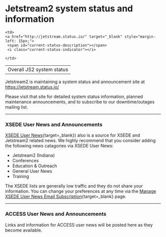 # Jetstream2 system status and information

<link rel="stylesheet" href="/css/status_widget.css">

<table>

<tbody>
  <tr>
    <td>Overall JS2 system status</td>

    <td>
    <a href="http://jetstream.status.io/" target="_blank" style="margin-left: 15px;">
     <span id="current-status-description"></span>
     <i class="current-status-indicator"></i>
   </a>

   <script src="https://cdnjs.cloudflare.com/ajax/libs/jquery/2.1.3/jquery.min.js"></script>
   <script src="/js/statusio_widget.js"></script>
    </td>
  </tr>
  </tbody>
</table>

Jetstream2 is maintaining a system status and announcement site at <a href="https://jetstream.status.io/" target=_blank>https://jetstream.status.io/</a>

Please visit that site for detailed system status information, planned maintenance announcements, and to subscribe to our downtime/outages mailing list.

---

### XSEDE User News and Announcements

[XSEDE User News](https://portal.xsede.org/user-news){target=_blank}) also is a source for XSEDE and Jetstream2 related news. We highly recommend that you consider adding the following news catagories via XSEDE User News:

* Jetstream2 (Indiana)
* Conferences
* Education & Outreach
* General User News
* Training

The XSEDE lists are generally low traffic and they do not share your information. You can change your preferences at any time via the [Manage XSEDE User News Email Subscription](https://portal.xsede.org/user-news/-/news/manage-subscription){target=_blank} page.

---

### ACCESS User News and Announcements

Links and information for ACCESS user news will be posted here as they become available.
